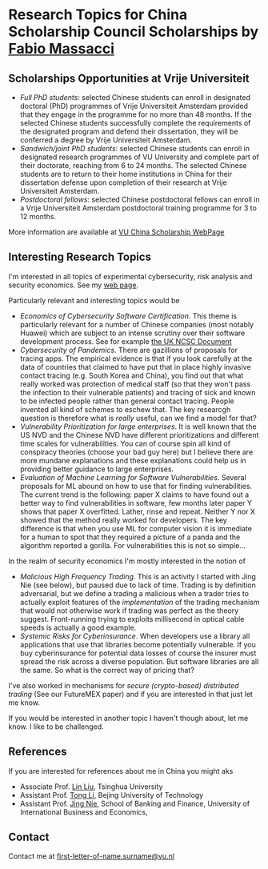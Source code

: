 # Research Topics for China Scholarship Council Scholarships by [Fabio Massacci](index.md)

## Scholarships Opportunities at Vrije Universiteit
- *Full PhD students*: selected Chinese students can enroll in designated doctoral (PhD) programmes of Vrije Universiteit Amsterdam provided that they engage in the programme for
no more than 48 months. If the selected Chinese students successfully complete the requirements of the designated program and defend their dissertation, they will be conferred a 
degree by Vrije Universiteit Amsterdam.
- *Sandwich/joint PhD students*: selected Chinese students can enroll in designated research programmes of VU University and complete part of their doctorate, reaching from 6 to 
24 months. The selected Chinese students are to return to their home institutions in China for their dissertation defense upon completion of their research at Vrije Universiteit 
Amsterdam.
- *Postdoctoral fellows*: selected Chinese postdoctoral fellows can enroll in a Vrije Universiteit Amsterdam postdoctoral training programme for 3 to 12 months. 

More information are available at [VU China Scholarship WebPage](https://www.vu.nl/en/research/taking-phd/application-admission-and-funding/admission-and-funding/china-scholarship-council.aspx)

## Interesting Research Topics

I'm interested in all topics of experimental cybersecurity, risk analysis and security economics. See my [web page](index.md).

Particularly relevant and interesting topics would be 
- _Economics of Cybersecurity Software Certification_. This theme is particularly relevant for a number of Chinese companies (most notably Huawei) which are subject to an 
intense scrutiny over their software development process. See for example [the UK NCSC Document]()
- _Cybersecurity of Pandemics_. There are gazillions of proposals for tracing apps. The empirical evidence is that if you look carefully at the data of 
countries that claimed to have put that in place highly invasive contact tracing (e.g. South Korea and China), you find out that what really worked was protection of medical 
staff (so that they won't pass the infection to their vulnerable patients) and tracing of sick and known to be infected people rather than general contact tracing. People 
invented all kind of schemes to eschew that. The key researcgh question is therefore what is 
_really_ useful, can we find a model for that?
- _Vulnerability Prioritization for large enterprises_. It is well known that the US NVD and the Chinese NVD have different prioritizations and 
different time scales for vulnerabilities. You can of course spin all kind of conspiracy theories (choose your bad guy here) but I believe there are more mundane explanations 
and these explanations could help us in providing better guidance to large enterprises.
- _Evaluation of Machine Learning for Software Vulnerabilities_. Several proposals for ML
 abound on how to use that for finding vulnerabilities. The current trend is the following: paper X claims to have found out a better way to find vulnerabilities in software, 
 few months later paper Y shows that paper X overfitted. Lather, rinse and repeat. Neither Y nor X showed that the method really worked for developers. The key difference is 
 that when you use ML for computer vision it is immediate for a human to spot that they required a picture of a panda and the algorithm reported a gorilla. For vulnerabilities 
 this is not so simple... 
 
In the realm of security economics I'm mostly interested in the notion of
- _Malicious High Frequency Trading_. This is an activity I started with Jing Nie (see below), but paused due to lack of time. Trading is by definition adversarial, but 
we define a trading a malicious when a trader tries to actually exploit features of the _implementation_ of the trading mechanism that would not otherwise work if trading was
perfect as the theory suggest. Front-running trying to exploits millisecond in optical cable speeds is actually a good example.
- _Systemic Risks for Cyberinsurance_. When developers use a library all applications that use that libraries become potentially vulnerable. If you buy cyberinsurance for 
potential data losses of course the insurer must spread the risk across a diverse population. But software libraries are all the same. So what is the correct way of pricing that?

I've also worked in mechanisms for _secure (crypto-based) distributed trading_ (See our FutureMEX paper) and if you are interested in that just let me know.

If you would be interested in another topic I haven't though about, let me know. I like to be challenged.

## References

If you are interested for references about me in China you might aks

- Associate Prof. [Lin Liu](http://www.thss.tsinghua.edu.cn/publish/soft/3641/2010/20101214150116634447726/20101214150116634447726_.html), Tsinghua University
- Assistant Prof. [Tong Li](https://yzlab.net/TongLi.html), Bejing University of Technology
- Assistant Prof. [Jing Nie](https://www.researchgate.net/profile/Jing_Nie2), School of Banking and Finance, University of International Business and Economics, 

## Contact

Contact me at first-letter-of-name.surname@vu.nl
